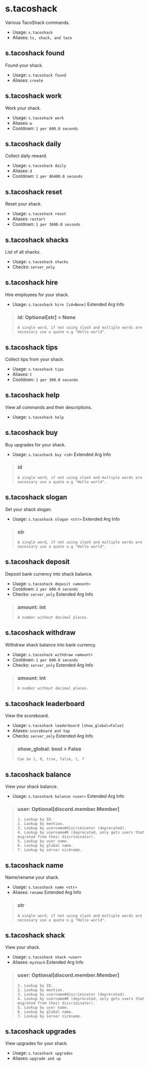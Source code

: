 # s.tacoshack
Various TacoShack commands.<br/>
 - Usage: `s.tacoshack`
 - Aliases: `ts, shack, and taco`
## s.tacoshack found
Found your shack.<br/>
 - Usage: `s.tacoshack found`
 - Aliases: `create`
## s.tacoshack work
Work your shack.<br/>
 - Usage: `s.tacoshack work`
 - Aliases: `w`
 - Cooldown: `1 per 600.0 seconds`
## s.tacoshack daily
Collect daily reward.<br/>
 - Usage: `s.tacoshack daily`
 - Aliases: `d`
 - Cooldown: `1 per 86400.0 seconds`
## s.tacoshack reset
Reset your shack.<br/>
 - Usage: `s.tacoshack reset`
 - Aliases: `restart`
 - Cooldown: `1 per 3600.0 seconds`
## s.tacoshack shacks
List of all shacks.<br/>
 - Usage: `s.tacoshack shacks`
 - Checks: `server_only`
## s.tacoshack hire
Hire employees for your shack.<br/>
 - Usage: `s.tacoshack hire [id=None]`
Extended Arg Info
> ### id: Optional[str] = None
> ```
> A single word, if not using slash and multiple words are necessary use a quote e.g "Hello world".
> ```
## s.tacoshack tips
Collect tips from your shack.<br/>
 - Usage: `s.tacoshack tips`
 - Aliases: `t`
 - Cooldown: `1 per 300.0 seconds`
## s.tacoshack help
View all commands and their descriptions.<br/>
 - Usage: `s.tacoshack help`
## s.tacoshack buy
Buy upgrades for your shack.<br/>
 - Usage: `s.tacoshack buy <id>`
Extended Arg Info
> ### id
> ```
> A single word, if not using slash and multiple words are necessary use a quote e.g "Hello world".
> ```
## s.tacoshack slogan
Set your shack slogan.<br/>
 - Usage: `s.tacoshack slogan <str>`
Extended Arg Info
> ### str
> ```
> A single word, if not using slash and multiple words are necessary use a quote e.g "Hello world".
> ```
## s.tacoshack deposit
Deposit bank currency into shack balance.<br/>
 - Usage: `s.tacoshack deposit <amount>`
 - Cooldown: `1 per 600.0 seconds`
 - Checks: `server_only`
Extended Arg Info
> ### amount: int
> ```
> A number without decimal places.
> ```
## s.tacoshack withdraw
Withdraw shack balance into bank currency.<br/>
 - Usage: `s.tacoshack withdraw <amount>`
 - Cooldown: `1 per 600.0 seconds`
 - Checks: `server_only`
Extended Arg Info
> ### amount: int
> ```
> A number without decimal places.
> ```
## s.tacoshack leaderboard
View the scoreboard.<br/>
 - Usage: `s.tacoshack leaderboard [show_global=False]`
 - Aliases: `scoreboard and top`
 - Checks: `server_only`
Extended Arg Info
> ### show_global: bool = False
> ```
> Can be 1, 0, true, false, t, f
> ```
## s.tacoshack balance
View your shack balance.<br/>
 - Usage: `s.tacoshack balance <user>`
Extended Arg Info
> ### user: Optional[discord.member.Member]
> 
> 
>     1. Lookup by ID.
>     2. Lookup by mention.
>     3. Lookup by username#discriminator (deprecated).
>     4. Lookup by username#0 (deprecated, only gets users that migrated from their discriminator).
>     5. Lookup by user name.
>     6. Lookup by global name.
>     7. Lookup by server nickname.
> 
>     
## s.tacoshack name
Name/rename your shack.<br/>
 - Usage: `s.tacoshack name <str>`
 - Aliases: `rename`
Extended Arg Info
> ### str
> ```
> A single word, if not using slash and multiple words are necessary use a quote e.g "Hello world".
> ```
## s.tacoshack shack
View your shack.<br/>
 - Usage: `s.tacoshack shack <user>`
 - Aliases: `myshack`
Extended Arg Info
> ### user: Optional[discord.member.Member]
> 
> 
>     1. Lookup by ID.
>     2. Lookup by mention.
>     3. Lookup by username#discriminator (deprecated).
>     4. Lookup by username#0 (deprecated, only gets users that migrated from their discriminator).
>     5. Lookup by user name.
>     6. Lookup by global name.
>     7. Lookup by server nickname.
> 
>     
## s.tacoshack upgrades
View upgrades for your shack.<br/>
 - Usage: `s.tacoshack upgrades`
 - Aliases: `upgrade and up`
